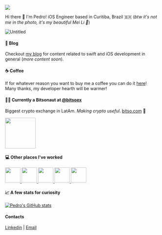 ![](https://komarev.com/ghpvc/?username=your-github-username)

Hi there :wave: I'm Pedro! iOS Engineer based in Curitiba, Brazil 🇧🇷 (*btw it's not me in the photo, it's my beautiful Mei Li 🐶*)

![Untitled](https://user-images.githubusercontent.com/6202579/182296569-d7c77966-ccbd-4f52-88f3-b130b6505e8b.png)

#### :memo: Blog 

Checkout [my blog](https://pedro-nadolny.github.io/)  for content related to swift and iOS development in general (*more content soon*).

#### :coffee: Coffee 

If for whatever reason you want to buy me a coffee you can do it [here](https://www.buymeacoffee.com/pedronadolny)! Many thanks, my developer hearth will be warmer! 

#### :astronaut: Currently a Bitsonaut at [@bitsoex](https://github.com/bitsoex) 
Biggest crypto exchange in LatAm. *Making crypto useful*. [bitso.com](https://bitso.com/) 💪

<a href="https://apps.apple.com/br/app/bitso-%C3%A9-f%C3%A1cil-comprar-bitcoin/id1292836438">
  <img width="100px" src="https://user-images.githubusercontent.com/6202579/182296114-5cce7b11-5f75-4160-a5a0-c811d6fbe77b.png">
</a>


#### :computer: Other places I've worked
<span>
  <a href="https://apps.apple.com/br/app/mercado-livre-compras-online/id463624852">
    <img width="50px" src="https://user-images.githubusercontent.com/6202579/182292286-2034a967-22bd-498b-b08f-a7fa8ab685e4.png">
  </a>
  <a href="https://apps.apple.com/br/app/picpay-conta-pix-e-cart%C3%A3o/id561524792">
    <img width="50px" src="https://user-images.githubusercontent.com/6202579/182293548-78de5eaa-b0eb-41e2-b740-2789f6b5b7c9.png">
  </a>
  <a href="https://apps.apple.com/br/app/picpay-conta-pix-e-cart%C3%A3o/id561524792">
    <img width="50px" src="https://user-images.githubusercontent.com/6202579/182294233-19702cc4-07a2-4a6c-94ce-08ab8d1ede04.png">
  </a>
  <a href="https://apps.apple.com/br/app/banco-next-conta-e-cart%C3%A3o/id1133682678">
    <img width="50px" src="https://user-images.githubusercontent.com/6202579/182293260-9f7002f8-28da-4b38-b4ea-bd4bd4886d48.png">
  </a>
  <a href="https://apps.apple.com/us/app/sandbox-staffing-clients/id1491515823">
    <img width="50px" src="https://user-images.githubusercontent.com/6202579/182292971-963fb065-82db-4fc9-a824-6d28081002bd.png">
  </a>
</span>

#### 📈 A few stats for curiosity
[![Pedro's GitHub stats](https://github-readme-stats.vercel.app/api?username=pedro-nadolny&count_private=true&theme=radical)](https://github.com/anuraghazra/github-readme-stats)

#### Contacts
[Linkedin](https://www.linkedin.com/in/pedronadolny/) | [Email](mailto://pedro.nadolny@gmail.com)
